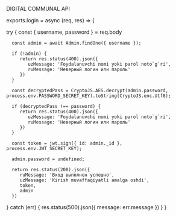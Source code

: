 DIGITAL COMMUNAL API


exports.login = async (req, res) => {
   
   try {
      const {
         username,
         password
      } = req.body

      const admin = await Admin.findOne({ username });

      if (!admin) {
         return res.status(400).json({
            uzMessage: 'Foydalanuvchi nomi yoki parol noto`g`ri',
            ruMessage: 'Неверный логин или пароль'
         })
      }

      const decryptedPass = CryptoJS.AES.decrypt(admin.password, process.env.PASSWORD_SECRET_KEY).toString(CryptoJS.enc.Utf8);

      if (decryptedPass !== password) {
         return res.status(400).json({
            uzMessage: 'Foydalanuvchi nomi yoki parol noto`g`ri',
            ruMessage: 'Неверный логин или пароль'
         })
      }

      const token = jwt.sign({ id: admin._id }, process.env.JWT_SECRET_KEY);

      admin.password = undefined;

      return res.status(200).json({
         ruMessage: 'Вход выполнен успешно',
         uzMessage: 'Kirish muvaffaqiyatli amalga oshdi',
         token,
         admin
      })
   } catch (err) {
      res.status(500).json({ message: err.message })
   }
}
